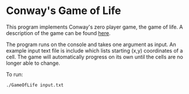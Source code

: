 # Conway's Game of Life

This program implements Conway's zero player game, the game of life. A description of the game can be found [here](https://en.wikipedia.org/wiki/Conway%27s_Game_of_Life).

The program runs on the console and takes one argument as input. An example input text file is include which lists starting (x,y) coordinates of a cell. The game will automatically progress on its own until the cells are no longer able to change.

To run:

```
./GameOfLife input.txt
```
